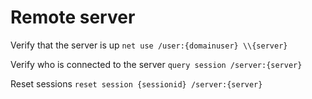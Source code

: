 # Remote server

Verify that the server is up `net use /user:{domainuser} \\{server}`

Verify who is connected to the server `query session /server:{server}`

Reset sessions `reset session {sessionid} /server:{server}`